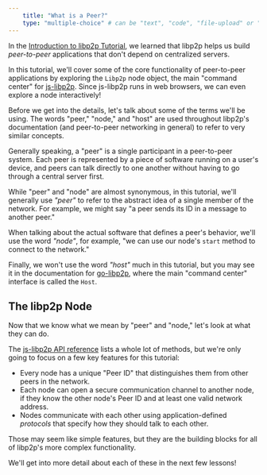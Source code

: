 ```yaml
---
    title: "What is a Peer?"
    type: "multiple-choice" # can be "text", "code", "file-upload" or "multiple-choice"
---
```


In the [Introduction to libp2p Tutorial][intro-libp2p-tutorial], we learned that libp2p helps us build _peer-to-peer_ applications that don't depend on centralized servers.

In this tutorial, we'll cover some of the core functionality of peer-to-peer applications by exploring the `Libp2p` node object,
the main "command center" for [js-libp2p][js-libp2p]. Since js-libp2p runs in web browsers, we can even explore a node interactively!

Before we get into the details, let's talk about some of the terms we'll be using. The words "peer," "node," and "host" are used throughout libp2p's documentation (and peer-to-peer networking in general) to refer to very similar concepts. 

Generally speaking, a "peer" is a single participant in a peer-to-peer system. 
Each peer is represented by a piece of software running on a user's device, and peers can talk directly to one another without having to go through a central server first.

While "peer" and "node" are almost synonymous, in this tutorial, we'll generally use _"peer"_ to refer to the abstract idea of a single member of the network. 
For example, we might say "a peer sends its ID in a message to another peer."

When talking about the actual software that defines a peer's behavior, we'll use the word _"node"_, for example, "we can use our node's `start` method to connect to the network."

Finally, we won't use the word _"host"_ much in this tutorial, but you may see it in the documentation for [go-libp2p][go-libp2p], where the main "command center" interface is called the `Host`.

## The libp2p Node

Now that we know what we mean by "peer" and "node," let's look at what they can do.

The [js-libp2p API reference][js-libp2p-api-docs] lists a whole lot of methods, but we're only going to focus on a few key features for this tutorial:

- Every node has a unique "Peer ID" that distinguishes them from other peers in the network.
- Each node can open a secure communication channel to another node, if they know the other node's Peer ID and at least one valid network address.
- Nodes communicate with each other using application-defined _protocols_ that specify how they should talk to each other.

Those may seem like simple features, but they are the building blocks for all of libp2p's more complex functionality.

We'll get into more detail about each of these in the next few lessons!


[intro-libp2p-tutorial]: ../introduction-to-libp2p
[js-libp2p-api-docs]: https://github.com/libp2p/js-libp2p/blob/master/doc/API.md
[js-libp2p]: https://github.com/libp2p/js-libp2p
[go-libp2p]: https://github.com/libp2p/go-libp2p